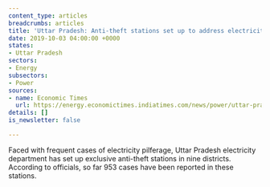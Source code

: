 ```yaml
---
content_type: articles
breadcrumbs: articles
title: 'Uttar Pradesh: Anti-theft stations set up to address electricity pilferage'
date: 2019-10-03 04:00:00 +0000
states:
- Uttar Pradesh
sectors:
- Energy
subsectors:
- Power
sources:
- name: Economic Times
  url: https://energy.economictimes.indiatimes.com/news/power/uttar-pradesh-anti-theft-stations-set-up-to-address-electricity-pilferage/71356008
details: []
is_newsletter: false

---
```

Faced with frequent cases of electricity pilferage, Uttar Pradesh electricity department has set up exclusive anti-theft stations in nine districts. According to officials, so far 953 cases have been reported in these stations.
